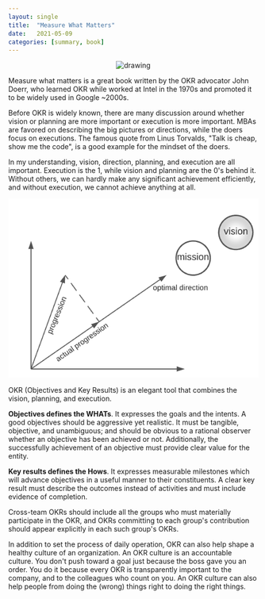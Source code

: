 ```yaml
---
layout: single
title:  "Measure What Matters"
date:   2021-05-09
categories: [summary, book]
---
```


<p align="center">
    <img src="/assets/images/2021-05-09-measure-what-matters/measure_what_matters.png" alt="drawing"/>
</p>

Measure what matters is a great book written by the OKR advocator John Doerr, who learned OKR while worked at Intel in the 1970s and promoted it to be widely used in Google ~2000s. 

Before OKR is widely known, there are many discussion around whether vision or planning are more important or execution is more important. MBAs are favored on describing the big pictures or directions, while the doers focus on executions. The famous quote from Linus Torvalds, "Talk is cheap, show me the code", is a good example for the mindset of the doers.

In my understanding, vision, direction, planning, and execution are all important. Execution is the 1, while vision and planning are the 0's behind it. Without others, we can hardly make any significant achievement efficiently, and without execution, we cannot achieve anything at all.

<p align="center">
    <img src="/assets/images/2021-05-09-measure-what-matters/progression.png" alt="drawing"/>
</p>

OKR (Objectives and Key Results) is an elegant tool that combines the vision, planning, and execution. 

**Objectives defines the WHATs**. It expresses the goals and the intents. A good objectives should be aggressive yet realistic. It must be tangible, objective, and unambiguous; and should be obvious to a rational observer whether an objective has been achieved or not. Additionally, the successfully achievement of an objective must provide clear value for the entity.

**Key results defines the Hows**. It expresses measurable milestones which will advance objectives in a useful manner to their constituents. A clear key result must describe the outcomes instead of activities and must include evidence of completion.

Cross-team OKRs should include all the groups who must materially participate in the OKR, and OKRs committing to each group's contribution should appear explicitly in each such group's OKRs.

In addition to set the process of daily operation, OKR can also help shape a healthy culture of an organization. An OKR culture is an accountable culture. You don't push toward a goal just because the boss gave you an order. You do it because every OKR is transparently important to the company, and to the colleagues who count on you. An OKR culture can also help people from doing the (wrong) things right to doing the right things.
